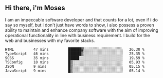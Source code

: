 ## Hi there, i'm Moses

I am an impeccable software developer and that counts for a lot, even if i do say so myself, but i don't just have words to show, i also possess a proven ability to maintain and enhance company software with the aim of improving operational functionality in line with business requirement. I build for the web and businesses with my favorite stacks.
<!--START_SECTION:waka-->

```text
HTML         47 mins         ██████▓░░░░░░░░░░░░░░░░░░   26.30 %
TypeScript   46 mins         ██████▒░░░░░░░░░░░░░░░░░░   25.35 %
SCSS         35 mins         █████░░░░░░░░░░░░░░░░░░░░   19.59 %
TSConfig     10 mins         █▒░░░░░░░░░░░░░░░░░░░░░░░   05.93 %
JSON         9 mins          █▒░░░░░░░░░░░░░░░░░░░░░░░   05.15 %
JavaScript   9 mins          █▒░░░░░░░░░░░░░░░░░░░░░░░   05.14 %
```

<!--END_SECTION:waka-->
